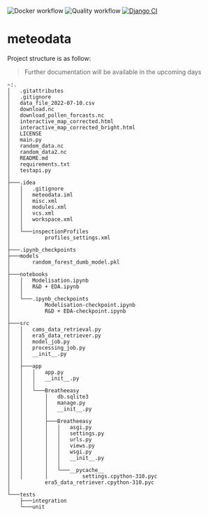 ![Docker workflow](https://github.com/fedihamdi/meteodata/actions/workflows/docker-image.yml/badge.svg)
![Quality workflow](https://github.com/fedihamdi/meteodata/actions/workflows/pylint.yml/badge.svg)
[![Django CI](https://github.com/fedihamdi/meteodata/actions/workflows/django.yml/badge.svg)](https://github.com/fedihamdi/meteodata/actions/workflows/django.yml)
# meteodata
 
Project structure is as follow:

> Further documentation will be available in the upcoming days

```
~:.
│   .gitattributes
│   .gitignore
│   data_file_2022-07-10.csv
│   download.nc
│   download_pollen_forcasts.nc
│   interactive_map_corrected.html
│   interactive_map_corrected_bright.html
│   LICENSE
│   main.py
│   random_data.nc
│   random_data2.nc
│   README.md
│   requirements.txt
│   testapi.py
│
├───.idea
│   │   .gitignore
│   │   meteodata.iml
│   │   misc.xml
│   │   modules.xml
│   │   vcs.xml
│   │   workspace.xml
│   │
│   └───inspectionProfiles
│           profiles_settings.xml
│
├───.ipynb_checkpoints
├───models
│       random_forest_dumb_model.pkl
│
├───notebooks
│   │   Modelisation.ipynb
│   │   R&D + EDA.ipynb
│   │
│   └───.ipynb_checkpoints
│           Modelisation-checkpoint.ipynb
│           R&D + EDA-checkpoint.ipynb
│
├───src
│   │   cams_data_retrieval.py
│   │   era5_data_retriever.py
│   │   model_job.py
│   │   processing_job.py
│   │   __init__.py
│   │
│   ├───app
│   │   │   app.py
│   │   │   __init__.py
│   │   │
│   │   └───Breatheeasy
│   │       │   db.sqlite3
│   │       │   manage.py
│   │       │   __init__.py
│   │       │
│   │       ├───Breatheeasy
│   │       │   │   asgi.py
│   │       │   │   settings.py
│   │       │   │   urls.py
│   │       │   │   views.py
│   │       │   │   wsgi.py
│   │       │   │   __init__.py
│   │       │   │
│   │       │   └───__pycache__
│   │       │           settings.cpython-310.pyc
│           era5_data_retriever.cpython-310.pyc
│
└───tests
    ├───integration
    └───unit

```

